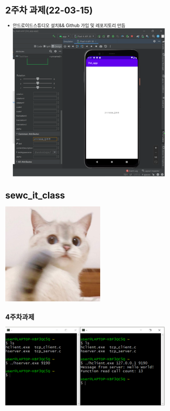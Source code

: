 # 2주차 과제(22-03-15)
- 안드로이드스튜디오 설치&& Github 가입 및 레포지토리 만듬
<img width="" height="" src="./picture/2st.png"></img> 

# sewc_it_class
<img width="300" height="300" src="./picture/고양이.png"></img>

## 4주차과제
<img width="" height="" src="./picture/4주차과제.PNG"></img>
